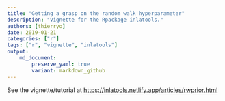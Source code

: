 ```yaml
---
title: "Getting a grasp on the random walk hyperparameter"
description: "Vignette for the Rpackage inlatools."
authors: [thierryo]
date: 2019-01-21
categories: ["r"]
tags: ["r", "vignette", "inlatools"]
output: 
    md_document:
        preserve_yaml: true
        variant: markdown_github
---
```


See the vignette/tutorial at <https://inlatools.netlify.app/articles/rwprior.html>
